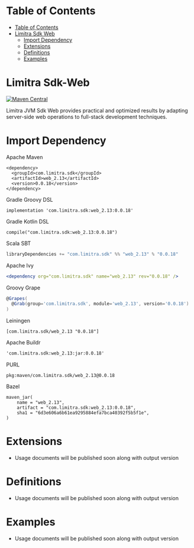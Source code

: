 Table of Contents
=================

- [Table of Contents](#table-of-contents)
- [Limitra Sdk Web](#limitra-sdk-web)
    - [Import Dependency](#import-dependency)
    - [Extensions](#extensions)
    - [Definitions](#definitions)
    - [Examples](#examples)

Limitra Sdk-Web
=======

[![Maven Central](https://img.shields.io/maven-central/v/com.limitra.sdk/web_2.13.svg?label=Maven%20Central)](https://search.maven.org/search?q=g:%22com.limitra.sdk%22%20AND%20a:%22web_2.13%22)

Limitra JVM Sdk Web provides practical and optimized results by adapting server-side web operations to full-stack development techniques. 

Import Dependency
=================

Apache Maven
````Maven
<dependency>
  <groupId>com.limitra.sdk</groupId>
  <artifactId>web_2.13</artifactId>
  <version>0.0.18</version>
</dependency>
````

Gradle Groovy DSL
````Gradle Groovy DSL
implementation 'com.limitra.sdk:web_2.13:0.0.18'
````

Gradle Kotlin DSL
````Gradle Kotlin DSL
compile("com.limitra.sdk:web_2.13:0.0.18")
````

Scala SBT
````Scala SBT
libraryDependencies += "com.limitra.sdk" %% "web_2.13" % "0.0.18"
````

Apache Ivy
````Apache Ivy
<dependency org="com.limitra.sdk" name="web_2.13" rev="0.0.18" />
````

Groovy Grape
````Groovy Grape
@Grapes(
  @Grab(group='com.limitra.sdk', module='web_2.13', version='0.0.18')
)
````

Leiningen
````Leiningen
[com.limitra.sdk/web_2.13 "0.0.18"]
````

Apache Buildr
````Apache Buildr
'com.limitra.sdk:web_2.13:jar:0.0.18'
````

PURL
````PURL
pkg:maven/com.limitra.sdk/web_2.13@0.0.18
````

Bazel
````Bazel
maven_jar(
    name = "web_2.13",
    artifact = "com.limitra.sdk:web_2.13:0.0.18",
    sha1 = "6d3e606a6b61ea9295884efa7bca40392f5b5f1e",
)
````

Extensions
==========

* Usage documents will be published soon along with output version

Definitions
=========

* Usage documents will be published soon along with output version

Examples
========

* Usage documents will be published soon along with output version

